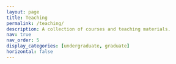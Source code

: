 ```yaml
---
layout: page
title: Teaching
permalink: /teaching/
description: A collection of courses and teaching materials.
nav: true
nav_order: 5
display_categories: [undergraduate, graduate]
horizontal: false
---
```



